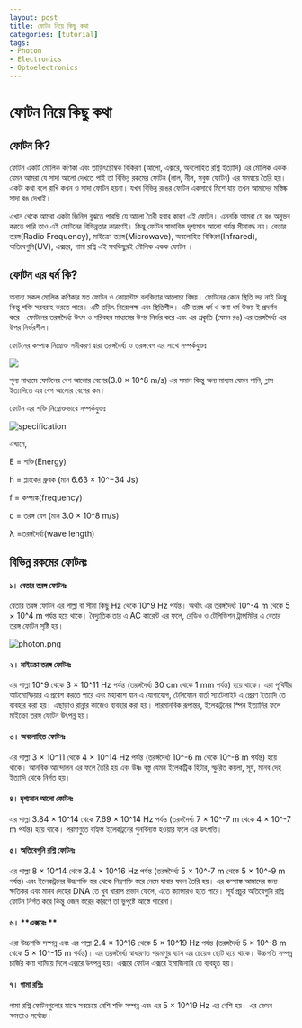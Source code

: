 ```yaml
---
layout: post
title: ফোটন নিয়ে কিছু কথা 
categories: [tutorial]
tags:
- Photon
- Electronics
- Optoelectronics
---
```

# **ফোটন নিয়ে কিছু কথা**



## **ফোটন কি?**

ফোটন একটি মৌলিক কণিকা এবং তাড়িৎচৌম্বক বিকিরণ \(আলো, এক্সরে, অবলোহিত রশ্নি ইত্যাদি\) এর মৌলিক একক। যেমন আমরা যে সাদা আলো দেখতে পাই তা বিভিন্ন রকমের ফোটন \(লাল, নীল, সবুজ ফোটন\) এর সমন্বয়ে তৈরি হয়। একটা কথা বলে রাখি কখন ও সাদা ফোটন হয়না। যখন বিভিন্ন রঙের ফোটন একসাথে মিশে যায় তখন আমাদের মস্তিষ্ক সাদা রঙ দেখাই।

এখান থেকে আমরা একটা জিনিস বুঝতে পারছি যে আলো তৈরী হবার কারণ এই ফোটন। এমনকি আমরা যে রঙ অনুভব করতে পারি তাও এই ফোটনের বিভিন্নতার কারণেই। কিন্তু ফোটন স্বাভাবিক দৃশ্যমান আলো পর্যন্ত সীমাবদ্ধ নয়। বেতার তরঙ্গ\(Radio Frequency\), মাইক্রো তরঙ্গ\(Microwave\), অবলোহিত বিকিরণ\(Infrared\), অতিবেগুনি\(UV\), এক্সরে, গামা রশ্নি এই সবকিছুরই মৌলিক একক ফোটন ।



## **ফোটন এর ধর্ম কি?**

অনান্য সকল মোলিক কণিকার মত ফোটন ও কোয়ান্টাম বলবিদ্যার আলোচ্য বিষয়। ফোটনের কোন স্থিতি ভর নাই কিন্তু কিন্তু শক্তি সরবরাহ করতে পারে। এটি তড়িৎ নিরেপেক্ষ এবং স্থিতিশীল। এটি তরঙ্গ ধর্ম ও কণা ধর্ম উভয় ই প্রদর্শন করে। ফোটনের তরঙ্গদৈর্ধ্য উৎস ও পরিবহন মাধ্যমের উপর নির্ভর করে এবং এর প্রকৃতি \(যেমন রঙ\) এর তরঙ্গদৈর্ধ্য এর উপর নির্ভরশীল।

ফোটনের কম্পাঙ্ক নিম্নোক্ত সমীকরণ দ্বারা তরঙ্গদৈর্ধ্য ও তরঙ্গবেগ এর সাথে সম্পর্কযুক্তঃ

![](https://lh4.googleusercontent.com/NQuLp85Mi5mc4nf9E7JN6Nh7dVZB_HBBTz92s5giBHxhxvGneRMokANJZa4LiPJXz0txoa6S6i9iU6WGe_azLE4BQRvQH4QYgx9rsaOYkARciYkxnoCt6wNz6jg09f-0f8J4URIc)



শূন্য মাধ্যমে ফোটনের বেগ আলোর বেগের\(3.0 × 10^8 m/s\) এর সমান কিন্তু অন্য মাধ্যম যেমন পানি, গ্লাস ইত্যাদিতে এর বেগ আলোর বেগের কম।

ফোটন এর শক্তি নিম্নোক্তভাবে সম্পর্কযুক্তঃ

![specification](https://user-images.githubusercontent.com/25157202/26844018-eb18bcd4-4b13-11e7-86c8-f0559a474212.png)



এখানে,

E = শক্তি\(Energy\)

h = প্লাংকের ধ্রুবক \(মান 6.63 × 10^−34 Js\)

f = কম্পাঙ্ক\(frequency\)

c = তরঙ্গ বেগ \(মান 3.0 × 10^8 m/s\)

λ =তরঙ্গদৈর্ধ্য\(wave length\)

## 

## **বিভিন্ন রকমের ফোটনঃ**



#### **১। বেতার তরঙ্গ ফোটনঃ**

বেতার তরঙ্গ ফোটন এর পাল্লা বা সীমা কিছু Hz থেকে 10^9 Hz পর্যন্ত। অর্থাৎ এর তরঙ্গদৈর্ধ্য 10^-4 m থেকে 5 × 10^4 m পর্যন্ত হয়ে থাকে। বৈদ্যুতিক তার এ AC কারেন্ট এর ফলে, রেডিও ও টেলিভিশন ট্রান্সমিটর এ বেতার তরঙ্গ ফোটন সৃষ্টি হয়।



![](https://lh4.googleusercontent.com/xOF9MEu6I2secMD1lgym4fMXzvUtrkDeXhDCBQIihq6g3xWRWWCG2W2bXMxjBRCdg6Xbgmp6GQUZbViA5PJugyz3pb2YUzvYjhkyLcpakrGZza_jeLv51M-KcDy65PK6TJMrUsNy "photon.png")

#### **২। মাইক্রো তরঙ্গ ফোটনঃ**

এর পাল্লা 10^9 থেকে 3 × 10^11 Hz পর্যন্ত \(তরঙ্গদৈর্ধ্য 30 cm থেকে 1 mm পর্যন্ত\) হয়ে থাকে। এরা পৃথিবীর আটমোস্ফিয়ার এ প্রবেশ করতে পারে এবং মহাকাশ যান এ যোগাযোগ, টেলিফোন বার্তা স্যাটেলাইট এ প্রেরণ ইত্যাদি তে ব্যবহার করা হয়। এছাড়াও রান্নার কাজেও ব্যবহার করা হয়। পারমানবিক রূপান্তর, ইলেকট্রনের স্পিন ইত্যাদির ফলে মাইক্রো তরঙ্গ ফোটন উৎপন্ন হয়।



#### **৩। অবলোহিত ফোটনঃ**

এর পাল্লা 3 × 10^11 থেকে 4 × 10^14 Hz পর্যন্ত \(তরঙ্গদৈর্ধ্য 10^-6 m থেকে 10^-8 m পর্যন্ত\) হয়ে থাকে। আনবিক আন্দোলন এর ফলে তৈরি হয় এবং উষ্ণ বস্তু যেমন ইলেকট্রিক হিটার, স্ফুরিত কয়লা, সূর্য, মানব দেহ ইত্যাদি থেকে নির্গত হয়।



#### **৪। দৃশ্যমান আলো ফোটনঃ** 

এর পাল্লা 3.84 × 10^14 থেকে 7.69 × 10^14 Hz পর্যন্ত \(তরঙ্গদৈর্ধ্য 7 × 10^-7 m থেকে 4 × 10^-7 m পর্যন্ত\) হয়ে থাকে। পরমাণুতে বহ্যিস্ত ইলেকট্রনের পুনর্বিন্যস্ত হওয়ার ফলে এর উৎপত্তি।



#### **৫। অতিবেগুনি রশ্নি ফোটনঃ**

এর পাল্লা 8 × 10^14 থেকে 3.4 × 10^16 Hz পর্যন্ত \(তরঙ্গদৈর্ধ্য 5 × 10^-7 m থেকে 5 × 10^-9 m পর্যন্ত\) এবং ইলেকট্রনের উচ্চশক্তি স্তর থেকে নিম্নশক্তি স্তরে নেমে যাবার ফলে তৈরি হয়। এর কম্পাঙ্ক আমাদের জন্য ক্ষতিকর এবং মানব দেহের DNA তে খুব খারাপ প্রভাব ফেলে, এতে ক্যান্সারও হতে পারে। সূর্য প্রচুর অতিবেগুনি রশ্নি ফোটন নির্গত করে কিন্তু ওজন স্তরের কারণে তা ভুপৃষ্টে আস্তে পারেনা।



#### ৬। **এক্সরেঃ ** 

এরা উচ্চশক্তি সম্পন্ন এবং এর পাল্লা 2.4 × 10^16 থেকে 5 × 10^19 Hz পর্যন্ত \(তরঙ্গদৈর্ধ্য 5 × 10^-8 m থেকে 5 × 10^-15 m পর্যন্ত\)। এর তরঙ্গদৈর্ধ্য স্বাধারণত পরমাণুর ব্যাস এর চেয়েও ছোট হয়ে থাকে। উচ্চগতি সম্পন্ন চার্জির কণা থামিয়ে দিলে এক্সরে উৎপন্ন হয়। এক্সরে ফোটন এক্সরে ইমাজিনারি তে ব্যবহৃত হয়।



#### ৭। **গামা রশ্নিঃ**

গামা রশ্নি ফোটনগুলোর মাঝে সবচেয়ে বেশি শক্তি সম্পন্ন এবং এর 5 × 10^19 Hz এর বেশি হয়। এর ভেদন ক্ষমতাও সর্বোচ্চ।



  


